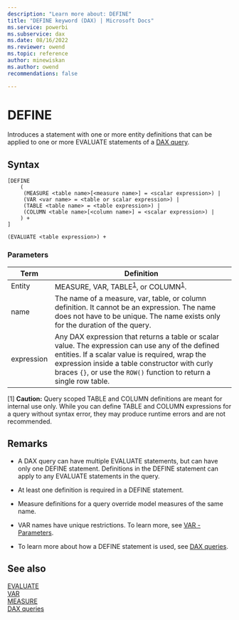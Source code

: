 ```yaml
---
description: "Learn more about: DEFINE"
title: "DEFINE keyword (DAX) | Microsoft Docs"
ms.service: powerbi 
ms.subservice: dax 
ms.date: 08/16/2022
ms.reviewer: owend
ms.topic: reference
author: minewiskan
ms.author: owend 
recommendations: false

---
```

# DEFINE
  
Introduces a statement with one or more entity definitions that can be applied to one or more EVALUATE statements of a [DAX query](dax-queries.md).

## Syntax  
  
```dax
[DEFINE 
    (
     (MEASURE <table name>[<measure name>] = <scalar expression>) | 
     (VAR <var name> = <table or scalar expression>) |
     (TABLE <table name> = <table expression>) | 
     (COLUMN <table name>[<column name>] = <scalar expression>) | 
    ) + 
]

(EVALUATE <table expression>) +
```
  
### Parameters
  
|Term|Definition|  
|--------|--------------|  
|Entity|MEASURE, VAR, TABLE<sup>[1](#not-rec)</sup>, or COLUMN<sup>[1](#not-rec)</sup>. |
|name|The name of a measure, var, table, or column definition. It cannot be an expression. The name does not have to be unique. The name exists only for the duration of the query.|  
|expression|Any DAX expression that returns a table or scalar value. The expression can use any of the defined entities. If a scalar value is required, wrap the expression inside a table constructor with curly braces `{}`, or use the `ROW()` function to return a single row table.|

<a name="not-rec">[1]</a> **Caution:** Query scoped TABLE and COLUMN definitions are meant for internal use only. While you can define TABLE and COLUMN expressions for a query without syntax error, they may produce runtime errors and are not recommended.

## Remarks

- A DAX query can have multiple EVALUATE statements, but can have only one DEFINE statement. Definitions in the DEFINE statement can apply to any EVALUATE statements in the query.

- At least one definition is required in a DEFINE statement.

- Measure definitions for a query override model measures of the same name.

- VAR names have unique restrictions. To learn more, see [VAR - Parameters](var-dax.md#parameters).

- To learn more about how a DEFINE statement is used, see [DAX queries](dax-queries.md).

## See also

[EVALUATE](evaluate-statement-dax.md)  
[VAR](var-dax.md)  
[MEASURE](measure-statement-dax.md)  
[DAX queries](dax-queries.md)
